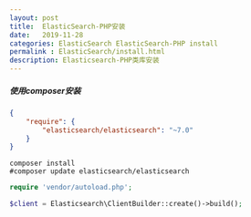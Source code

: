 ```yaml
---
layout: post
title:  ElasticSearch-PHP安装
date:   2019-11-28
categories: ElasticSearch ElasticSearch-PHP install
permalink : ElasticSearch/install.html
description: Elasticsearch-PHP类库安装
---
```


##### 使用composer安装

```json
{
    "require": {
        "elasticsearch/elasticsearch": "~7.0"
    }
}
```

```shell
composer install
#composer update elasticsearch/elasticsearch
```

```php
require 'vendor/autoload.php';

$client = Elasticsearch\ClientBuilder::create()->build();
```

